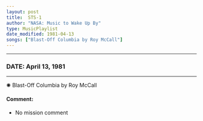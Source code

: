 ```yaml
---
layout: post
title:  STS-1
author: "NASA: Music to Wake Up By"
type: MusicPlaylist
date_modified: 1981-04-13
songs: ["Blast-Off Columbia by Roy McCall"]
---
```


----
### DATE: April 13, 1981
----
✺ Blast-Off Columbia by Roy McCall

#### Comment:
* No mission comment



<br/>
<center>
	<a target="_blank"
	   href="https://twitter.com/intent/tweet?hashtags=Space,NASA,Playlist,NASAWakeupCalls,SpaceProgram&text={{ page.author}}, '{{ page.songs.first }}' {{ page.title }}, {{ page.date | date: '%B %d, %Y' }}. {{ site.url }}{{ page.url }} @nasawakeupcalls">
	   <i class="fab fa-twitter" alt="Tweet this page" style="font-size: 1.3em;"></i>
	</a>
	&nbsp; 	<i class="fas fa-user-astronaut" style="font-size: 1.5em;"></i> &nbsp;
    <a type="amzn" search="'Blast-Off Columbia by Roy McCall'" category="popular music">
        <i class="fab fa-amazon" style="font-size: 1.3em;"></i>
    </a>
</center>
